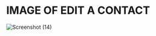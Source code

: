 # IMAGE OF EDIT A CONTACT

![Screenshot (14)](https://user-images.githubusercontent.com/101514904/161423392-1be328ae-3b93-40ce-8c8f-921f9161069a.png)
